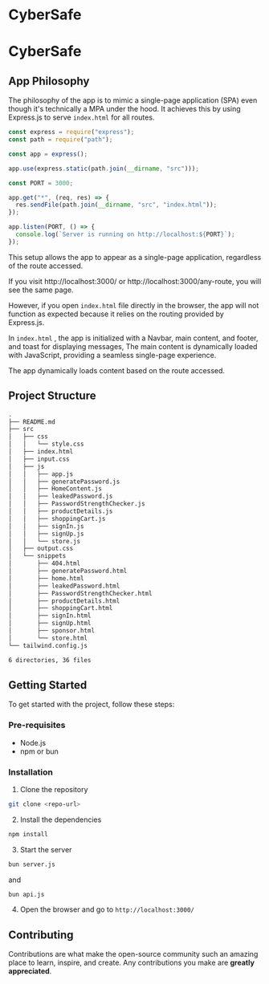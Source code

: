 # CyberSafe

# CyberSafe

## App Philosophy

The philosophy of the app is to mimic a single-page application (SPA) even though it's technically a MPA under the hood. It achieves this by using Express.js to serve `index.html` for all routes.

```javascript
const express = require("express");
const path = require("path");

const app = express();

app.use(express.static(path.join(__dirname, "src")));

const PORT = 3000;

app.get("*", (req, res) => {
  res.sendFile(path.join(__dirname, "src", "index.html"));
});

app.listen(PORT, () => {
  console.log(`Server is running on http://localhost:${PORT}`);
});
```

This setup allows the app to appear as a single-page application, regardless of the route accessed.

If you visit http://localhost:3000/ or http://localhost:3000/any-route, you will see the same page.

However, if you open `index.html` file directly in the browser, the app will not function as expected because it relies on the routing provided by Express.js.

In `index.html` , the app is initialized with a Navbar, main content, and footer, and toast for displaying messages, The main content is dynamically loaded with JavaScript, providing a seamless single-page experience.

The app dynamically loads content based on the route accessed.

## Project Structure

```bash
.
├── README.md
├── src
│   ├── css
│   │   └── style.css
│   ├── index.html
│   ├── input.css
│   ├── js
│   │   ├── app.js
│   │   ├── generatePassword.js
│   │   ├── HomeContent.js
│   │   ├── leakedPassword.js
│   │   ├── PasswordStrengthChecker.js
│   │   ├── productDetails.js
│   │   ├── shoppingCart.js
│   │   ├── signIn.js
│   │   ├── signUp.js
│   │   └── store.js
│   ├── output.css
│   └── snippets
│       ├── 404.html
│       ├── generatePassword.html
│       ├── home.html
│       ├── leakedPassword.html
│       ├── PasswordStrengthChecker.html
│       ├── productDetails.html
│       ├── shoppingCart.html
│       ├── signIn.html
│       ├── signUp.html
│       ├── sponsor.html
│       └── store.html
└── tailwind.config.js

6 directories, 36 files
```

## Getting Started

To get started with the project, follow these steps:

### Pre-requisites

- Node.js
- npm or bun

### Installation

1. Clone the repository

```bash
git clone <repo-url>
```

2. Install the dependencies

```bash
npm install
```

3. Start the server

```bash
bun server.js
```

and 

```bash
bun api.js
```

4. Open the browser and go to `http://localhost:3000/`

## Contributing

Contributions are what make the open-source community such an amazing place to learn, inspire, and create. Any contributions you make are **greatly appreciated**.

